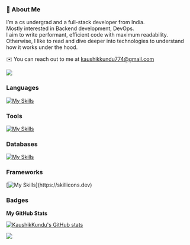 ### 📌 About Me
 I’m a cs undergrad and a full-stack developer from India.<br>
 Mostly interested in Backend development, DevOps.<br>
 I aim to write performant, efficient code with maximum readability.<br>
 Otherwise, I like to read and dive deeper into technologies to understand how it works under the hood. 

✉️ You can reach out to me at [kaushikkundu774@gmail.com](mailto:kaushikkundu774@gmail.com)

![](https://komarev.com/ghpvc/?username=KaushikKundu)

### Languages
[![My Skills](https://skillicons.dev/icons?i=c,java,js,ts,rust)](https://skillicons.dev)

### Tools
[![My Skills](https://skillicons.dev/icons?i=linux,git,bash,prisma)](https://skillicons.dev)

### Databases
[![My Skills](https://skillicons.dev/icons?i=mongodb,postgresql)](https://skillicons.dev)

### Frameworks
[![My Skills](https://skillicons.dev/icons?i=react,nodejs,expressjs,tailwind,nextjs,)](https://skillicons.dev)

### Badges

<b>My GitHub Stats</b>

<a href="http://www.github.com/KaushikKundu"><img src="https://github-readme-stats.vercel.app/api?username=KaushikKundu&show_icons=true&hide=&count_private=true&title_color=14b8a6&text_color=ffffff&icon_color=a855f7&bg_color=000000&hide_border=true&show_icons=true" alt="KaushikKundu's GitHub stats" /></a>

<a href="http://www.github.com/KaushikKundu"><img src="https://github-readme-streak-stats.herokuapp.com/?user=KaushikKundu&stroke=ffffff&background=000000&ring=14b8a6&fire=14b8a6&currStreakNum=ffffff&currStreakLabel=14b8a6&sideNums=ffffff&sideLabels=ffffff&dates=ffffff&hide_border=true" /></a>

